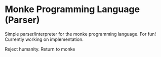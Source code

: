 # Monke Programming Language (Parser)

Simple parser/interpreter for the monke programming language. For fun! Currently working on implementation.


Reject humanity. Return to monke
